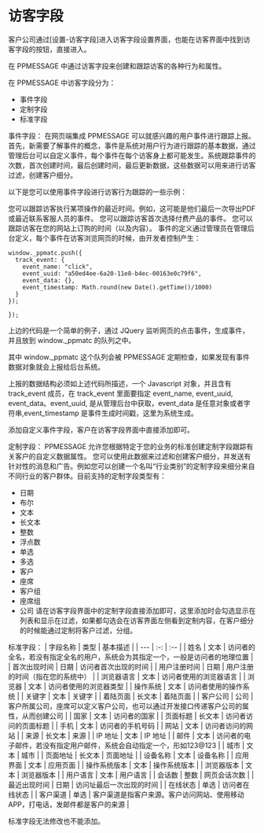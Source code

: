 # 访客字段

客户公司通过[设置-访客字段]进入访客字段设置界面，也能在访客界面中找到访客字段的按钮，直接进入。

在 PPMESSAGE 中通过访客字段来创建和跟踪访客的各种行为和属性。

在 PPMESSAGE 中访客字段分为：
- 事件字段
- 定制字段
- 标准字段

事件字段：
 在网页端集成 PPMESSAGE 可以就感兴趣的用户事件进行跟踪上报。首先，新需要了解事件的概念，事件是系统对用户行为进行跟踪的基本数据，通过管理后台可以自定义事件，每个事件在每个访客身上都可能发生。系统跟踪事件的次数，首次创建时间，最后创建时间，最后更新数据，这些数据可以用来进行访客过滤，创建客户细分。

以下是您可以使用事件字段进行访客行为跟踪的一些示例：

您可以跟踪访客执行某项操作的最近时间。例如，这可能是他们最后一次导出PDF或最近联系客服人员的事件。
您可以跟踪访客首次选择付费产品的事件。
您可以跟踪访客在您的网站上订购的时间（以及内容）。
事件的定义通过管理员在管理后台定义，每个事件在访客浏览网页的时候，由开发者控制产生：

```
window._ppmatc.push({
  track_event: {
    event_name: "click",
    event_uuid: "a50ed4ee-6a20-11e8-b4ec-00163e0c79f6",
    event_data: {},
    event_timestamp: Math.round(new Date().getTime()/1000)    
  }
});

});
```
上边的代码是一个简单的例子，通过 JQuery 监听网页的点击事件，生成事件，并且放到 window._ppmatc 的队列之中。

其中 window._ppmatc 这个队列会被 PPMESSAGE 定期检查，如果发现有事件数据对象就会上报给后台系统。

上报的数据结构必须如上述代码所描述，一个 Javascript 对象，并且含有 track_event 成员，在 track_event 里面要指定 event_name, event_uuid, event_data。event_uuid, 是从管理后台中获取，event_data 是任意对象或者字符串,event_timestamp 是事件生成时间戳，这里为系统生成。

添加自定义事件字段，客户在访客字段界面中直接添加即可。

定制字段：
PPMESSAGE 允许您根据特定于您的业务的标准创建定制字段跟踪有关客户的自定义数据属性。 您可以使用此数据来过滤和创建客户细分，并发送有针对性的消息和广告。例如您可以创建一个名叫“行业类别”的定制字段来细分来自不同行业的客户群体。目前支持的定制字段类型有：
- 日期
- 布尔
- 文本
- 长文本
- 整数
- 浮点数
- 单选
- 多选
- 客户
- 座席
- 客户组
- 座席组
- 公司
请在访客字段界面中的定制字段直接添加即可，这里添加时会勾选显示在列表和显示在过滤，如果都勾选会在访客界面左侧看到定制内容，在客户细分的时候能通过定制将客户过滤，分组。

标准字段：
| 字段名称 | 类型 | 基本描述 |
| --- | :-: | :-- |
| 姓名 | 文本 | 访问者的全名，若没有指定全名的用户，系统会为其指定一个，一般是访问者的地理位置 |
| 首次出现时间 | 日期 | 访问者首次出现的时间 |
| 用户注册时间 | 日期 | 用户注册的时间（指在您的系统中） |
| 浏览器语言 | 文本 | 访问者使用的浏览器语言 |
| 浏览器 | 文本 | 访问者使用的浏览器类型 |
| 操作系统 | 文本 | 访问者使用的操作系统 |
| 关键字 | 文本 | 关键字 |
| 着陆页面 | 长文本 | 着陆页面 |
| 客户公司 | 公司 | 客户所属公司，座席可以定义客户公司，也可以通过开发接口传递客户公司的属性，从而创建公司 |
| 国家 | 文本 | 访问者的国家 |
| 页面标题 | 长文本 | 访问者访问的页面标题 |
| 手机 | 文本 | 访问者的手机号码 |
| 网站 | 文本 | 访问者访问的网站 |
| 来源 | 长文本 | 来源 |
| IP 地址 | 文本 | IP 地址 |
| 邮件 | 文本 | 访问者的电子邮件，若没有指定用户邮件，系统会自动指定一个，形如123@123 |
| 城市 | 文本 | 城市 |
| 页面地址 | 长文本 | 页面地址 |
| 设备名称 | 文本 | 设备名称 |
| 应用界面 | 文本 | 应用页面 |
| 操作系统版本 | 文本 | 操作系统版本 |
| 浏览器版本 | 文本 | 浏览器版本 |
| 用户语言 | 文本 | 用户语言 |
| 会话数 | 整数 | 网页会话次数 |
| 最近出现时间 | 日期 | 访问址最后一次出现的时间 |
| 在线状态 | 单选 | 访问者在线状态 |
| 客户渠道 | 单选 | 客户渠道是指客户来源。客户访问网站、使用移动APP，打电话，发邮件都是客户的来源 |

标准字段无法修改也不能添加。





